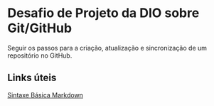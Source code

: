 # Desafio de Projeto da DIO sobre Git/GitHub

Seguir os passos para a criação, atualização e sincronização de um repositório no GitHub.

## Links úteis

[Sintaxe Básica Markdown](https://markdown.net.br/sintaxe-basica/)
